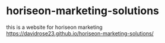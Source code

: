 # horiseon-marketing-solutions

this is a website for horiseon marketing https://davidrose23.github.io/horiseon-marketing-solutions/
